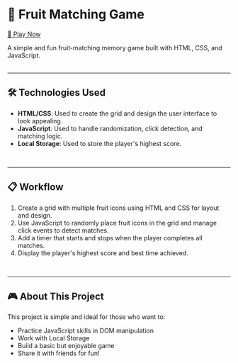 # 🍓 Fruit Matching Game  
[🔗 Play Now](https://fruitmatchinngame.netlify.app/)  

A simple and fun fruit-matching memory game built with HTML, CSS, and JavaScript.  
<br>

---

## 🛠 Technologies Used

- **HTML/CSS**: Used to create the grid and design the user interface to look appealing.  
- **JavaScript**: Used to handle randomization, click detection, and matching logic.  
- **Local Storage**: Used to store the player's highest score.  
<br>

---

## 📋 Workflow

1. Create a grid with multiple fruit icons using HTML and CSS for layout and design.  
2. Use JavaScript to randomly place fruit icons in the grid and manage click events to detect matches.  
3. Add a timer that starts and stops when the player completes all matches.  
4. Display the player's highest score and best time achieved.  
<br>

---

## 🎮 About This Project

This project is simple and ideal for those who want to:

- Practice JavaScript skills in DOM manipulation  
- Work with Local Storage  
- Build a basic but enjoyable game  
- Share it with friends for fun!  
